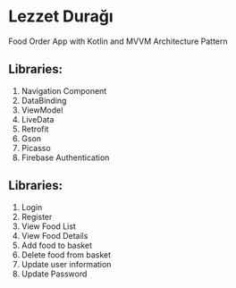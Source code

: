 # Lezzet Durağı
Food Order App with Kotlin and MVVM Architecture Pattern

## Libraries:
1. Navigation Component
2. DataBinding
3. ViewModel
4. LiveData
5. Retrofit
6. Gson
7. Picasso
8. Firebase Authentication

## Libraries:
1. Login
2. Register
3. View Food List
4. View Food Details
5. Add food to basket
6. Delete food from basket
7. Update user information
8. Update Password







